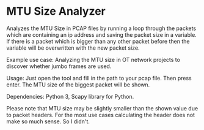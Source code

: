 # MTU Size Analyzer
 Analyzes the MTU Size in PCAP files by running a loop through the packets which are containing an ip address and saving the packet size in a variable. If there is a packet which is bigger than any other packet before then the variable will be overwritten with the new packet size.

 Example use case: Analyzing the MTU size in OT network projects to discover whether jumbo frames are used.

 Usage: Just open the tool and fill in the path to your pcap file. Then press enter. The MTU size of the biggest packet will be shown.

 Dependencies: Python 3, Scapy library for Python.

 Please note that MTU size may be slightly smaller than the shown value due to packet headers. For the most use cases calculating the header does not make so much sense. So I didn't.
 
